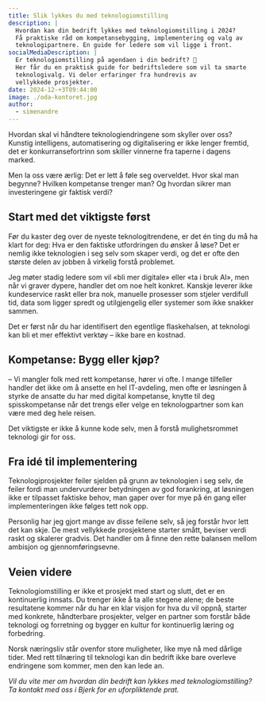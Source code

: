 ```yaml
---
title: Slik lykkes du med teknologiomstilling
description: |
  Hvordan kan din bedrift lykkes med teknologiomstilling i 2024?
  Få praktiske råd om kompetansebygging, implementering og valg av
  teknologipartnere. En guide for ledere som vil ligge i front.
socialMediaDescription: |
  Er teknologiomstilling på agendaen i din bedrift? 🤔
  Her får du en praktisk guide for bedriftsledere som vil ta smarte
  teknologivalg. Vi deler erfaringer fra hundrevis av
  vellykkede prosjekter.
date: 2024-12-+3T09:44:00
image: ./oda-kontoret.jpg
author:
  - simenandre
---
```


Hvordan skal vi håndtere teknologiendringene som skyller over oss? Kunstig
intelligens, automatisering og digitalisering er ikke lenger fremtid, det er
konkurransefortrinn som skiller vinnerne fra taperne i dagens marked.

Men la oss være ærlig: Det er lett å føle seg overveldet. Hvor skal man begynne?
Hvilken kompetanse trenger man? Og hvordan sikrer man investeringene gir faktisk
verdi?

## Start med det viktigste først

Før du kaster deg over de nyeste teknologitrendene, er det én ting du må ha
klart for deg: Hva er den faktiske utfordringen du ønsker å løse? Det er nemlig
ikke teknologien i seg selv som skaper verdi, og det er ofte den største delen
av jobben å virkelig forstå problemet.

Jeg møter stadig ledere som vil «bli mer digitale» eller «ta i bruk AI», men når
vi graver dypere, handler det om noe helt konkret. Kanskje leverer ikke
kundeservice raskt eller bra nok, manuelle prosesser som stjeler verdifull tid,
data som ligger spredt og utilgjengelig eller systemer som ikke snakker sammen.

Det er først når du har identifisert den egentlige flaskehalsen, at teknologi
kan bli et mer effektivt verktøy – ikke bare en kostnad.

## Kompetanse: Bygg eller kjøp?

– Vi mangler folk med rett kompetanse, hører vi ofte. I mange tilfeller handler
det ikke om å ansette en hel IT-avdeling, men ofte er løsningen å styrke de
ansatte du har med digital kompetanse, knytte til deg spisskompetanse når det
trengs eller velge en teknologpartner som kan være med deg hele reisen.

Det viktigste er ikke å kunne kode selv, men å forstå mulighetsrommet teknologi
gir for oss.

## Fra idé til implementering

Teknologiprosjekter feiler sjelden på grunn av teknologien i seg selv, de feiler
fordi man undervurderer betydningen av god forankring, at løsningen ikke er
tilpasset faktiske behov, man gaper over for mye på én gang eller
implementeringen ikke følges tett nok opp.

Personlig har jeg gjort mange av disse feilene selv, så jeg forstår hvor lett
det kan skje. De mest vellykkede prosjektene starter smått, beviser verdi raskt
og skalerer gradvis. Det handler om å finne den rette balansen mellom ambisjon
og gjennomføringsevne.

## Veien videre

Teknologiomstilling er ikke et prosjekt med start og slutt, det er en
kontinuerlig innsats. Du trenger ikke å ta alle stegene alene; de beste
resultatene kommer når du har en klar visjon for hva du vil oppnå, starter med
konkrete, håndterbare prosjekter, velger en partner som forstår både teknologi
og forretning og bygger en kultur for kontinuerlig læring og forbedring.

Norsk næringsliv står ovenfor store muligheter, like mye nå med dårlige tider.
Med rett tilnæring til teknologi kan din bedrift ikke bare overleve endringene
som kommer, men den kan lede an.

_Vil du vite mer om hvordan din bedrift kan lykkes med teknologiomstilling? Ta
kontakt med oss i Bjerk for en uforpliktende prat._
